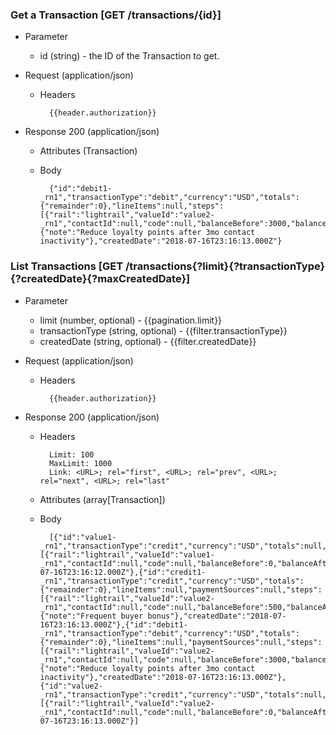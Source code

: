 ### Get a Transaction [GET /transactions/{id}]

+ Parameter
    + id (string) - the ID of the Transaction to get.

+ Request (application/json)
    + Headers
    
            {{header.authorization}}

+ Response 200 (application/json)
    + Attributes (Transaction)

    + Body

            {"id":"debit1-_rn1","transactionType":"debit","currency":"USD","totals":{"remainder":0},"lineItems":null,"steps":[{"rail":"lightrail","valueId":"value2-_rn1","contactId":null,"code":null,"balanceBefore":3000,"balanceAfter":2000,"balanceChange":-1000}],"paymentSources":null,"metadata":{"note":"Reduce loyalty points after 3mo contact inactivity"},"createdDate":"2018-07-16T23:16:13.000Z"}

### List Transactions [GET /transactions{?limit}{?transactionType}{?createdDate}{?maxCreatedDate}]

+ Parameter
    + limit (number, optional) - {{pagination.limit}}
    + transactionType (string, optional) - {{filter.transactionType}}
    + createdDate (string, optional) - {{filter.createdDate}}

+ Request (application/json)
    + Headers
    
            {{header.authorization}}

+ Response 200 (application/json)
    + Headers
        
            Limit: 100
            MaxLimit: 1000
            Link: <URL>; rel="first", <URL>; rel="prev", <URL>; rel="next", <URL>; rel="last"
        
    + Attributes (array[Transaction])

    + Body

            [{"id":"value1-_rn1","transactionType":"credit","currency":"USD","totals":null,"lineItems":null,"paymentSources":null,"steps":[{"rail":"lightrail","valueId":"value1-_rn1","contactId":null,"code":null,"balanceBefore":0,"balanceAfter":500,"balanceChange":500}],"metadata":null,"createdDate":"2018-07-16T23:16:12.000Z"},{"id":"credit1-_rn1","transactionType":"credit","currency":"USD","totals":{"remainder":0},"lineItems":null,"paymentSources":null,"steps":[{"rail":"lightrail","valueId":"value2-_rn1","contactId":null,"code":null,"balanceBefore":500,"balanceAfter":3000,"balanceChange":2500}],"metadata":{"note":"Frequent buyer bonus"},"createdDate":"2018-07-16T23:16:13.000Z"},{"id":"debit1-_rn1","transactionType":"debit","currency":"USD","totals":{"remainder":0},"lineItems":null,"paymentSources":null,"steps":[{"rail":"lightrail","valueId":"value2-_rn1","contactId":null,"code":null,"balanceBefore":3000,"balanceAfter":2000,"balanceChange":-1000}],"metadata":{"note":"Reduce loyalty points after 3mo contact inactivity"},"createdDate":"2018-07-16T23:16:13.000Z"},{"id":"value2-_rn1","transactionType":"credit","currency":"USD","totals":null,"lineItems":null,"paymentSources":null,"steps":[{"rail":"lightrail","valueId":"value2-_rn1","contactId":null,"code":null,"balanceBefore":0,"balanceAfter":500,"balanceChange":500}],"metadata":null,"createdDate":"2018-07-16T23:16:13.000Z"}]
